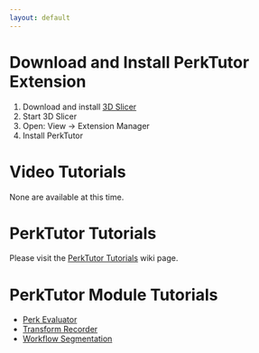 ```yaml
---
layout: default
---
```

# Download and Install PerkTutor Extension

1. Download and install [3D Slicer](http://download.slicer.org)
1. Start 3D Slicer
1. Open: View -> Extension Manager
1. Install PerkTutor

# Video Tutorials

None are available at this time.

# PerkTutor Tutorials

Please visit the [PerkTutor Tutorials](https://github.com/PerkTutor/PerkTutor/wiki/PerkTutor-Tutorials) wiki page.

# PerkTutor Module Tutorials

* [Perk Evaluator](https://github.com/PerkTutor/PerkEvaluator/wiki/Tutorials)
* [Transform Recorder](https://github.com/PerkTutor/TransformRecorder/wiki/Tutorials)
* [Workflow Segmentation](https://github.com/PerkTutor/WorkflowSegmentation/wiki/Tutorials)
